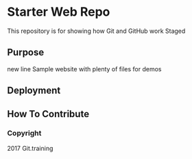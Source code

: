 # Starter Web Repo

This repository is for showing how Git and GitHub work
Staged

## Purpose
new line
Sample website with plenty of files for demos

## Deployment

## How To Contribute

### Copyright

2017 Git.training